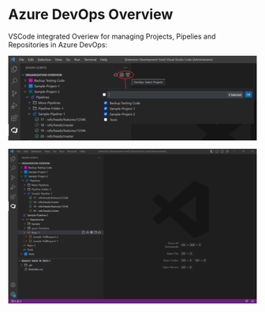 # Azure DevOps Overview

VSCode integrated Overiew for managing Projects, Pipelies and Repositories in Azure DevOps:

![project-selection](.img/select-projects.png)

![treeview-sample-1](.img/treeview-sample-1.png)
